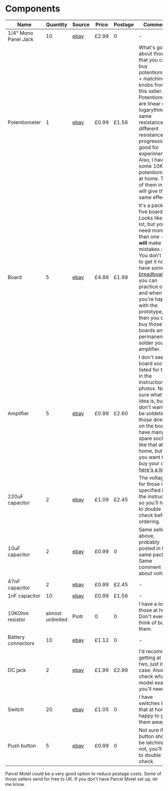 # Components

| Name | Quantity | Source | Price | Postage | Comments |
| --- | --- | --- | --- | --- | --- |
| 1/4" Mono Panel Jack | 10 | [ebay](https://www.ebay.co.uk/itm/10PCS-4PIN-1-4-6-35mm-Female-Socket-Mono-Jack-for-Amplifier/201538773561?_trkparms=aid%3D555018%26algo%3DPL.SIM%26ao%3D2%26asc%3D49129%26meid%3D45f6f9b11593449fabcf9d6d09624120%26pid%3D100005%26rk%3D2%26rkt%3D6%26sd%3D172778638463&_trksid=p2047675.c100005.m1851) | £2.99 | 0 | - |
| Potentiometer | 1 | [ebay](http://www.ebay.co.uk/itm/1K-1M-ohm-Lin-Linear-Log-Logarithmic-Mono-Stereo-Pot-Potentiometer-Or-Knobs/170703080727?_trkparms=aid%3D222007%26algo%3DSIM.MBE%26ao%3D2%26asc%3D49129%26meid%3Da487b85fcc564ca58f8a86d3b736bcb6%26pid%3D100005%26rk%3D5%26rkt%3D6%26mehot%3Dpp%26sd%3D122248907777&_trksid=p2047675.c100005.m1851) | £0.99 | £1.56 | What's good about those is that you can buy potentiometers + matching knobs from this seller. Potentiometers are linear or logarythmic - same resistance, but different resistance progression, good for experimenting. Also, I have some 10KOhm potentiometers at home. Two of them in line will give the same effect. |
| Board | 5 | [ebay](http://www.ebay.co.uk/itm/Strip-Board-Printed-Circuit-PCB-Vero-Prototyping-Track-Packs-of-5/261199157440?hash=item3cd0aed8c0:m:mDZYtyKIelPhIfrJ34_SRVg) | £4.86 | £1.99 | It's a pack of five boards. Looks like a lot, but you'll need more than one - you **will** make mistakes :) You don't have to get it now. I have some [breadboards](https://en.wikipedia.org/wiki/Breadboard) you can practice on and when you're happy with the prototype, then you can buy those boards and permanently solder your amplifier. |
| Amplifier | 5 | [ebay](http://www.ebay.co.uk/itm/5-x-LM386-Audio-Amplifier-IC-LM386N-DIP-DIL8-1st-CLASS-POST/121681683764?hash=item1c54cb2534:g:CTEAAOSw3ydVgzU4) | £0.99 | £2.60 | I don't see a board socket listed for those in the instruction photos. Not sure what the idea is, but you don't want to be soldeting those directly on the board. I have many spare sockets like that at home, but if you want to buy your own, [here's a link](http://www.ebay.co.uk/itm/DIL-DIP-IC-Socket-6-8-14-16-18-20-Pin-Sockets-1st-CLASS-POST-/290767443526?_trksid=p5731.m3795). |
| 220uF capacitor | 2 | [ebay](http://www.ebay.co.uk/itm/Radial-Electrolytic-Capacitors-Various-Value-and-Voltage/111047335596?hash=item19daefdeac:m:mLlHCHD7YyD7KfTimxGfciQ) | £1.09 | £2.45 | The voltage for those is not specified in the instruction, so you'll have to double check before ordering. |
| 10uF capacitor | 2 | [ebay](http://www.ebay.co.uk/itm/Radial-Electrolytic-Capacitors-Various-Value-and-Voltage/111047335596?hash=item19daefdeac:m:mLlHCHD7YyD7KfTimxGfciQ) | £0.99 | 0 | Same seller as above, probably posted in the same package. Same comment about voltage. |
| 47nF capacitor | 2 | [ebay](https://www.ebay.co.uk/itm/Polyester-Film-Capacitor-250V-Rate-Values-between-3-9NF-47NF-Free-Post/122758503291?hash=item1c94fa1b7b:m:mdQ_BSH2qt5oqgmI-0fCmjg) | £0.99 | £2.45 | - |
| 1nF capacitor | 10 | [ebay](http://www.ebay.co.uk/itm/Ceramic-Disc-Capacitors-50V-47-values-10-1000pcs/231179599601?hash=item35d360bef1:m:mIA8vDYE-tD3WKUbDcR2xGQ) | £0.99 | £1.56 | - |
| 10KOhm resistor | almost unlimited | Piotr | 0 | 0 | I have a ton of those at home. Don't even think of buying them. |
| Battery connectors | 10 | [ebay](https://www.ebay.co.uk/itm/10-Pcs-Snap-9V-9-Volt-Battery-Clip-Connector-I-Type-Black-w-Cable-N5R9/282450833242?_trkparms=aid%3D555019%26algo%3DPL.BANDIT%26ao%3D1%26asc%3D20151005190540%26meid%3D2cca270c929e4ded85b8defad520d2d0%26pid%3D100505%26rk%3D1%26rkt%3D1%26&_trksid=p2045573.c100505.m3226) | £1.12 | 0 | - |
| DC jack | 2 | [ebay](http://www.ebay.co.uk/itm/DC-In-Line-Plug-Socket-Jack-Connector-Male-Female-1-3-1-7-2-1-2-5mm/251223174617?hash=item3a7e116dd9:m:m6UVVk-aDKXi0xEVzW-ReoQ) | £1.99 | £2.99 | I'd recommend getting at least two, just in case. Also, check what model exactly you'll need. |
| Switch | 20 | [ebay](https://www.ebay.co.uk/itm/20-Pcs-On-Off-On-DPDT-2P2T-6-Pin-Vertical-DIP-Slide-Switch-9x4x3-5mm-BT/281979657316?_trkparms=aid%3D555019%26algo%3DPL.BANDIT%26ao%3D1%26asc%3D20151005190540%26meid%3D30023e13e5d1472796595cc8d8d4cec5%26pid%3D100505%26rk%3D1%26rkt%3D1%26&_trksid=p2045573.c100505.m3226) | £1.05 | 0 | I have switches like that at home, happy to given them away. |
| Push button | 5 | [ebay](https://www.ebay.co.uk/itm/6x6x4-3-to-12mm-DIP-Momentary-Push-Button-Tactile-Switch-Micro-PCB-Mounted-2-Pin/222523956043?hash=item33cf761b4b:m:mPC63bL_3TkPiGOAYvg2AnQ) | £0.99 | 0 | Not sure if the button should be latching or not, you'll have to double check. |

Parcel Motel could be a very good option to reduce postage costs. Some of those sellers send for free to UK. If you don't have Parcel Motel set up, let me know.

